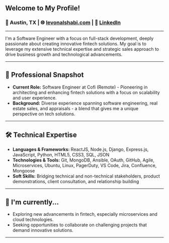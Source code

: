 ## Welcome to My Profile!

### 📍 Austin, TX | 🌐 [levonalshabi.com](http://levonalshabi.com) | 🔗 [LinkedIn](https://www.linkedin.com/in/lalshabi/)

---

I'm a Software Engineer with a focus on full-stack development, deeply passionate about creating innovative fintech solutions. My goal is to leverage my extensive technical expertise and strategic sales approach to drive business growth and technological advancements.

---

## 💼 Professional Snapshot

- **Current Role:** Software Engineer at Cofi (Remote) - Pioneering in architecting and enhancing fintech solutions with a focus on scalability and user experience.
- **Background:** Diverse experience spanning software engineering, real estate sales, and appraisals - a blend that gives me a unique perspective on tech solutions.

---

## 🛠️ Technical Expertise

- **Languages & Frameworks:** ReactJS, Node.js, Django, Express.js, JavaScript, Python, HTML5, CSS3, SQL, JSON
- **Technologies & Tools:** Git, MongoDB, Ansible, OAuth, GitHub, Agile, Microservices, Ubuntu, Linux, PagerDuty, VS Code, Jira, Confluence, Mongoose
- **Soft Skills:** Bridging technical and non-technical stakeholders, product demonstrations, client consultation, and relationship building

---

## 🌱 I'm currently...

- Exploring new advancements in fintech, especially microservices and cloud technologies.
- Seeking opportunities to collaborate on challenging projects that demand innovative solutions.

---




